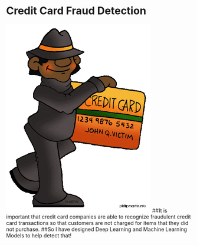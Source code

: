 # Credit Card Fraud Detection
![efraud.gif](https://github.com/SharanyaCS/Credit-Card-Fraud-Detection/blob/master/efraud.gif)
##It is important that credit card companies are able to recognize fraudulent credit card transactions so that customers are not charged for items that they did not purchase.
##So I have designed Deep Learning and Machine Learning Models to help detect that!
